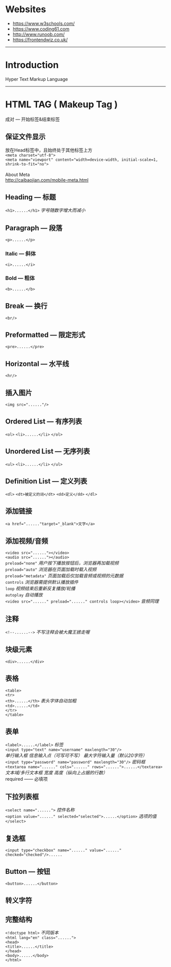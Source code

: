 # Websites
* https://www.w3schools.com/</br>
* https://www.coding61.com</br>
* http://www.runoob.com/</br>
* https://frontendwiz.co.uk/
***
# Introduction
Hyper Text Markup Language
***
# HTML TAG ( Makeup Tag )
成对 — 开始标签&结束标签
</br>
## 保证文件显示
放在Head标签中，且始终处于其他标签上方</br>
```<meta charset="utf-8">```</br>
```<meta name="viewport" content="width=device-width, initial-scale=1, shrink-to-fit="no">```</br>
</br>
About Meta</br>
http://caibaojian.com/mobile-meta.html
## Heading — 标题   
```<h1>......</h1>```  *字号随数字增大而减小*
## Paragraph — 段落
```<p>......</p>```
### Italic — 斜体
```<i>......</i>```
### Bold — 粗体
```<b>......</b>```
## Break — 换行
```<br/>```
## Preformatted — 限定形式
```<pre>......</pre>```
## Horizontal — 水平线
```<hr/>```
## 插入图片
```<img src="......"/>```
## Ordered List — 有序列表
```<ol>```
```<li>......</li>```
```</ol>```
## Unordered List — 无序列表
```<ul>```
```<li>......</li>```
```</ul>```
## Definition List — 定义列表
```<dl>```
```<dt>被定义的词</dt>```
```<dd>定义</dd>```
```</dl>```
## 添加链接
```<a href="......"target="_blank">文字</a>```
## 添加视频/音频
```<video src="......"></video>```</br>
```<audio src="......"></audio>```</br>
```preload="none"```  *用户按下播放按钮后，浏览器再加载视频*</br>
```preload="auto"```  *浏览器在页面加载时载入视频*</br>
```preload="metadata"```  *页面加载后仅加载音频或视频的元数据*</br>
```controls```  *浏览器需提供默认播放插件*</br>
```loop```  *视频结束后重新反复播放/轮播*</br>
```autoplay```  *自动播放*</br>
```<video src="......" preload="......" controls loop></video>```  *音频同理*
## 注释
```<!--......-->```  *不写注释会被大魔王掳走喔*
## 块级元素 
```<div>......</div>```
## 表格
```<table>```</br>
```<tr>```</br>
```<th>......</th>```  *表头字体自动加粗*</br>
```<td>......</td>```</br>
```</tr>```</br>
```</table>```
## 表单
```<label>......</label>```  *标签*</br>
```<input type="text" name="username" maxlength="30"/>```</br>
*单行输入框  信息输入点（可写可不写）  最大字符输入量（默认20字符）*</br>
```<input type="password" name="password" maxlength="30"/>```  *密码框*</br>
```<textarea name="......" cols="......" rows="......">......</textarea>```</br>
*文本域/多行文本框  宽度  高度（纵向上占据的行数）*</br>
required —— 必填项
## 下拉列表框
```<select name="......">``` *控件名称*</br>
```<option value="......" selected="selected">......</option>```  *选项的值*</br>
```</select>```
## 复选框
```<input type="checkbox" name="......" value="......" checked="checked"/>......```
## Button — 按钮
```<button>......</button>```
## 转义字符
## 完整结构
```<!doctype html>```  *不同版本*</br>
```<html lang="en" class="......">```</br>
```<head>```</br>
```<title>......</title>```</br>
```</head>```</br>
```<body>......</body>```</br>
```</html>```
